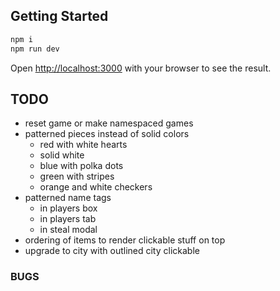 ## Getting Started

```bash
npm i
npm run dev
```

Open [http://localhost:3000](http://localhost:3000) with your browser to see the result.

## TODO

- reset game or make namespaced games
- patterned pieces instead of solid colors
  - red with white hearts
  - solid white
  - blue with polka dots
  - green with stripes
  - orange and white checkers
- patterned name tags
  - in players box
  - in players tab
  - in steal modal
- ordering of items to render clickable stuff on top
- upgrade to city with outlined city clickable

### BUGS
